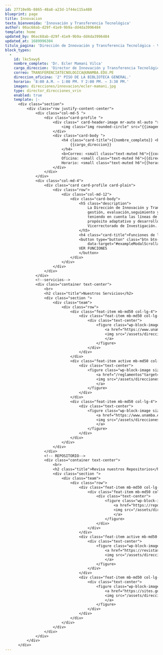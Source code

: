 ```yaml
---
id: 27710e9b-8865-48a8-a23d-1f44e115a480
blueprint: page
title: Innovacion
texto_bienvenida: 'Innovación y Transferencia Tecnológica'
author: 06ac68ab-d29f-41e9-9b9a-dd4da3996484
template: home
updated_by: 06ac68ab-d29f-41e9-9b9a-dd4da3996484
updated_at: 1689996304
titulo_pagina: 'Dirección de Innovación y Transferencia Tecnológica - VRIN UNAMBA'
block_types:
  -
    id: lkc5xwy6
    nombre_completo: 'Dr. Ecler Mamani Vilca'
    cargo_direccion: 'Director de Innovación y Transferencia Tecnológica'
    correo: TRANSFERENCIATECNOLOGICA@UNAMBA.EDU.PE
    direccion_oficina: '2° PISO DE LA BIBLIOTECA GENERAL.'
    horario: '8:00 A.M. – 1:00 PM. Y 2:00 PM. – 3:30 PM.'
    imagen: direcciones/innovacion/ecler-mamani.jpg
    type: director_direcciones_vrin
    enabled: true
    template: |-
      <div class="section">
          <div class="row justify-content-center">
              <div class="col-md-5 ">
                  <div class="card-profile ">
                      <div class=" card-header-image mr-auto ml-auto ">
                          <img class="img rounded-circle" src="{{imagen}}">
                      </div>
                      <div class="card-body ">
                          <h4 class="card-title">{{nombre_completo}} <br>
                              {{cargo_direccion}}
                          </h4>
                          <b>Correo: <small class="text-muted h6">{{correo}}</small> <br>
                          Oficina: <small class="text-muted h6">{{direccion_oficina}}</small><br>
                          Horario: <small class="text-muted h6">{{horario}}</small></b>
                      </div>
                  </div>
              </div>
              <div class="col-md-4">
                  <div class="card card-profile card-plain">
                      <div class="row">
                          <div class="col-md-12">
                              <div class="card-body">
                                  <h5 class="description">
                                      La Dirección de Innovación y Transferencia Tecnológica es el órgano de línea responsable de la
                                      gestión, evaluación,seguimiento y monitoreo de las investigaciones, innovaciones y transferencias tecnológicas
                                      teniendo en cuenta las líneas de investigación establecidas por la universidad. Realizando la valoración y evaluación con
                                      propósito adaptativo y desarrollo de tecnologías para generar beneficio a la sociedad. Depende jerárquicamente del
                                      Vicerrectorado de Investigación.
                                  </h5>
                                  <h4 class="card-title">Funciones de la Dirección de Innovación y Transferencia Tecnológica.</h4>
                                  <button type="button" class="btn btn-primary" data-toggle="modal"
                                      data-target="#exampleModalScrollable1">
                                  VER FUNCIONES
                                  </button>
                              </div>
                          </div>
                      </div>
                  </div>
              </div>
              <!--servicios-->
              <div class="container text-center">
                  <br>
                  <h2 class="title">Nuestros Servicios</h2>
                  <div class="section ">
                      <div class="team">
                          <div class="row">
                              <div class="feat-item mb-md50 col-lg-4">
                                  <div class="feat-item mb-md50 col-lg-4">
                                      <div class="text-center">
                                          <figure class="wp-block-image size-full">
                                              <a href="https://www.unamba.edu.pe/transparencia/transparencia-universitaria/cuerpo-docente/lista-de-docentes-investigadores.html" target="_blank" rel="noreferrer noopener">
                                              <img src="/assets/direcciones/innovacion/investigadores.png" alt="">
                                              </a>
                                          </figure>
                                      </div>
                                  </div>
                              </div>
                              <div class="feat-item active mb-md50 col-lg-4">
                                  <div class="text-center">
                                      <figure class="wp-block-image size-full">
                                          <a href="/reglamentos"target="_blank" rel="noreferrer noopener">
                                          <img src="/assets/direcciones/innovacion/normatividad.png" alt="">
                                          </a>
                                      </figure>
                                  </div>
                              </div>
                              <div class="feat-item mb-md50 col-lg-4">
                                  <div class="text-center">
                                      <figure class="wp-block-image size-full is-resized">
                                          <a href="https://www.unamba.edu.pe/transparencia/transparencia-universitaria/proyectos-de-investigacion.html" target="_blank" rel="noreferrer noopener">
                                          <img src="/assets/direcciones/innovacion/project-investigacion.png" alt="">
                                          </a>
                                      </figure>
                                  </div>
                              </div>
                          </div>
                      </div>
                  </div>
                  <!-- REPOSITORIO-->
                  <div class="container text-center">
                      <br>
                      <h2 class="title">Revisa nuestros Repositorios</h2>
                      <div class="section ">
                          <div class="team">
                              <div class="row">
                                  <div class="feat-item mb-md50 col-lg-4">
                                      <div class="feat-item mb-md50 col-lg-4">
                                          <div class="text-center">
                                              <figure class="wp-block-image size-full">
                                                  <a href="https://repositorio.unamba.edu.pe/" target="_blank" rel="noreferrer noopener">
                                                  <img src="/assets/direcciones/innovacion/repositorio-insti.png" alt="repositorio">
                                                  </a>
                                              </figure>
                                          </div>
                                      </div>
                                  </div>
                                  <div class="feat-item active mb-md50 col-lg-4">
                                      <div class="text-center">
                                          <figure class="wp-block-image size-full">
                                              <a href="https://revistas.unamba.edu.pe/" target="_blank" rel="noreferrer noopener">
                                              <img src="/assets/direcciones/innovacion/revista-cientifica.png" alt="revista">
                                              </a>
                                          </figure>
                                      </div>
                                  </div>
                                  <div class="feat-item mb-md50 col-lg-4">
                                      <div class="text-center">
                                          <figure class="wp-block-image size-full">
                                              <a href="https://sites.google.com/unamba.edu.pe/vrin/fondo-editorial" target="_blank" rel="noreferrer noopener">
                                              <img src="/assets/direcciones/innovacion/fondo-editorial.png" alt="fondo-editorial">
                                              </a>
                                          </figure>
                                      </div>
                                  </div>
                              </div>
                          </div>
                      </div>
                  </div>
              </div>
          </div>
      </div>
---
```

